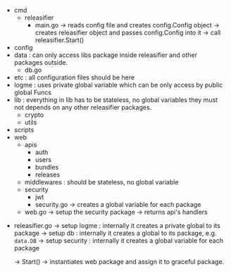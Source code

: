 - cmd
  - releasifier
    + main.go
      -> reads config file and creates config.Config object
      -> creates releasifier object and passes config.Config into it
      -> call releasifier.Start()
- config
- data : can only access libs package inside releasifier and other packages outside.
  + db.go
- etc : all configuration files should be here
- logme : uses private global variable which can be only access by public global Funcs
- lib : everything in lib has to be stateless, no global variables
        they must not depends on any other releasifier packages.
  - crypto
  - utils
- scripts
- web
  - apis
    - auth
    - users
    - bundles
    - releases
  - middlewares : should be stateless, no global variable
  - security
    - jwt
    + security.go
      -> creates a global variable for each package
  + web.go
    -> setup the security package
    -> returns api's handlers

+ releasifier.go
  -> setup logme : internally it creates a private global to its package
  -> setup db : internally it creates a global to its package, e.g. `data.DB`
  -> setup security : internally it creates a global variable for each package

  -> Start()
    -> instantiates web package and assign it to graceful package.

